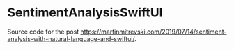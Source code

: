 # SentimentAnalysisSwiftUI

Source code for the post https://martinmitrevski.com/2019/07/14/sentiment-analysis-with-natural-language-and-swiftui/.
